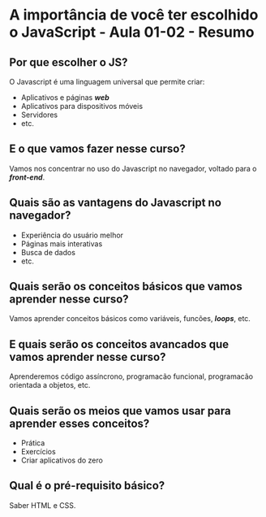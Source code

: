 # A importância de você ter escolhido o JavaScript - Aula 01-02 - Resumo

## Por que escolher o JS?
O Javascript é uma linguagem universal que permite criar:
- Aplicativos e páginas ***web***
- Aplicativos para dispositivos móveis
- Servidores
- etc.

## E o que vamos fazer nesse curso?
Vamos nos concentrar no uso do Javascript no navegador, voltado para o ***front-end***.

## Quais são as vantagens do Javascript no navegador?
- Experiência do usuário melhor
- Páginas mais interativas
- Busca de dados
- etc.

## Quais serão os conceitos básicos que vamos aprender nesse curso?
Vamos aprender conceitos básicos como variáveis, funcões, ***loops***, etc.

## E quais serão os conceitos avancados que vamos aprender nesse curso?
Aprenderemos código assíncrono, programacão funcional, programacão orientada a objetos, etc.

## Quais serão os meios que vamos usar para aprender esses conceitos?
- Prática
- Exercícios
- Criar aplicativos do zero

## Qual é o pré-requisito básico?
Saber HTML e CSS.